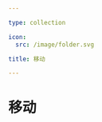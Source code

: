 ```yaml
---

type: collection

icon:
  src: /image/folder.svg

title: 移动

---
```


# 移动

<ShowBreadcrumb />

<ShowResources />
